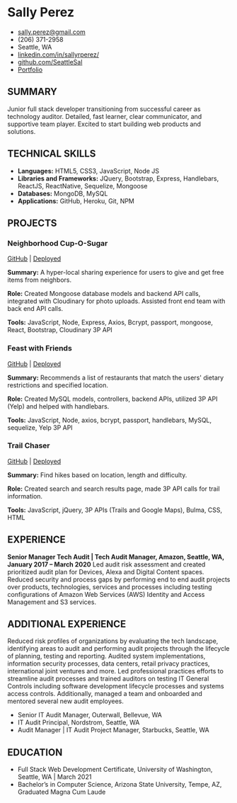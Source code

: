 # Sally Perez
* sally.perez@gmail.com
* (206) 371-2958
* Seattle, WA
* [linkedin.com/in/sallyrperez/](https://www.linkedin.com/in/sallyrperez/)
* [github.com/SeattleSal](https://github.com/SeattleSal)
* [Portfolio](https://seattlesal.dev)

## SUMMARY
Junior full stack developer transitioning from successful career as technology auditor. Detailed, fast learner, clear communicator, and supportive team player. Excited to start building web products and solutions. 

## TECHNICAL SKILLS
* **Languages:** HTML5, CSS3, JavaScript, Node JS
* **Libraries and Frameworks:** JQuery, Bootstrap, Express, Handlebars, ReactJS, ReactNative, Sequelize, Mongoose
* **Databases:** MongoDB, MySQL
* **Applications:** GitHub, Heroku, Git, NPM

## PROJECTS
### Neighborhood Cup-O-Sugar
[GitHub](https://github.com/bfourGitHub/cup-o-sugar) |
[Deployed](https://neighborhood-cup-o-sugar.herokuapp.com/)

**Summary:** A hyper-local sharing experience for users to give and get free items from neighbors. 

**Role:** Created Mongoose database models and backend API calls, integrated with Cloudinary for photo uploads. Assisted front end team with back end API calls. 

**Tools:** JavaScript, Node, Express, Axios, Bcrypt, passport, mongoose, React, Bootstrap, Cloudinary 3P API 

### Feast with Friends
[GitHub](https://github.com/SeattleSal/feast-with-friends) |
[Deployed](https://feast-with-friends-plus.herokuapp.com/) 

**Summary:** Recommends a list of restaurants that match the users' dietary restrictions and specified location. 

**Role:** Created MySQL models, controllers, backend APIs, utilized 3P API (Yelp) and helped with handlebars. 

**Tools:** JavaScript, Node, axios, bcrypt, passport, handlebars, MySQL, sequelize, Yelp 3P API 

### Trail Chaser
[GitHub](https://github.com/TaaniBravo/Trail-Chaser-Hiking-App)  |
[Deployed](https://taanibravo.github.io/Trail-Chaser-Hiking-App/) 

**Summary:** Find hikes based on location, length and difficulty. 

**Role:** Created search and search results page, made 3P API calls for trail information. 

**Tools:** JavaScript, jQuery, 3P APIs (Trails and Google Maps), Bulma, CSS, HTML  

## EXPERIENCE
**Senior Manager Tech Audit | Tech Audit Manager, Amazon, Seattle, WA, January 2017 – March 2020**
Led audit risk assessment and created prioritized audit plan for Devices, Alexa and Digital Content spaces. Reduced security and process gaps by performing end to end audit projects over products, technologies, services and processes including testing configurations of Amazon Web Services (AWS) Identity and Access Management and S3 services. 

 ## ADDITIONAL EXPERIENCE
Reduced risk profiles of organizations by evaluating the tech landscape, identifying areas to audit and performing audit projects through the lifecycle of planning, testing and reporting. Audited system implementations, information security processes, data centers, retail privacy practices, international joint ventures and more. Led professional practices efforts to streamline audit processes and trained auditors on testing IT General Controls including software development lifecycle processes and systems access controls. Additionally, managed a team and onboarded and mentored several new audit employees. 
* Senior IT Audit Manager, Outerwall, Bellevue, WA 
* IT Audit Principal, Nordstrom, Seattle, WA 
* Audit Manager | IT Audit Project Manager, Starbucks, Seattle, WA 

## EDUCATION
* Full Stack Web Development Certificate, University of Washington, Seattle, WA | March 2021 
* Bachelor’s in Computer Science, Arizona State University, Tempe, AZ, Graduated Magna Cum Laude 
